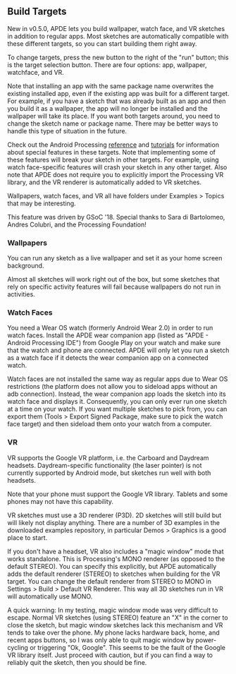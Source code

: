 ## Build Targets

New in v0.5.0, APDE lets you build wallpaper, watch face, and VR sketches in addition to regular apps. Most sketches are automatically compatible with these different targets, so you can start building them right away.

To change targets, press the new button to the right of the "run" button; this is the target selection button. There are four options: app, wallpaper, watchface, and VR.

Note that installing an app with the same package name overwrites the existing installed app, even if the existing app was built for a different target. For example, if you have a sketch that was already built as an app and then you build it as a wallpaper, the app will no longer be installed and the wallpaper will take its place. If you want both targets around, you need to change the sketch name or package name. There may be better ways to handle this type of situation in the future.

Check out the Android Processing [reference](http://android.processing.org/reference/index.html) and [tutorials](http://android.processing.org/tutorials/index.html) for information about special features in these targets. Note that implementing some of these features will break your sketch in other targets. For example, using watch face-specific features will crash your sketch in any other target. Also note that APDE does not require you to explicitly import the Processing VR library, and the VR renderer is automatically added to VR sketches.

Wallpapers, watch faces, and VR all have folders under Examples > Topics that may be interesting.

This feature was driven by GSoC '18. Special thanks to Sara di Bartolomeo, Andres Colubri, and the Processing Foundation!

### Wallpapers

You can run any sketch as a live wallpaper and set it as your home screen background.

Almost all sketches will work right out of the box, but some sketches that rely on specific activity features will fail because wallpapers do not run in activities.

### Watch Faces

You need a Wear OS watch (formerly Android Wear 2.0) in order to run watch faces. Install the APDE wear companion app (listed as "APDE - Android Processing IDE") from Google Play on your watch and make sure that the watch and phone are connected. APDE will only let you run a sketch as a watch face if it detects the wear companion app on a connected watch.

Watch faces are not installed the same way as regular apps due to Wear OS restrictions (the platform does not allow you to sideload apps without an adb connection). Instead, the wear companion app loads the sketch into its watch face and displays it. Consequently, you can only ever run one sketch at a time on your watch. If you want multiple sketches to pick from, you can export them (Tools > Export Signed Package, make sure to pick the watch face target) and then sideload them onto your watch from a computer.

### VR

VR supports the Google VR platform, i.e. the Carboard and Daydream headsets. Daydream-specific functionality (the laser pointer) is not currently supported by Android mode, but sketches run well with both headsets.

Note that your phone must support the Google VR library. Tablets and some phones may not have this capability.

VR sketches must use a 3D renderer (P3D). 2D sketches will still build but will likely not display anything. There are a number of 3D examples in the downloaded examples repository, in particular Demos > Graphics is a good place to start.

If you don't have a headset, VR also includes a "magic window" mode that works standalone. This is Processing's MONO renderer (as opposed to the default STEREO). You can specify this explicitly, but APDE automatically adds the default renderer (STEREO) to sketches when building for the VR target. You can change the default renderer from STEREO to MONO in Settings > Build > Default VR Renderer. This way all 3D sketches run in VR will automatically use MONO.

A quick warning: In my testing, magic window mode was very difficult to escape. Normal VR sketches (using STEREO) feature an "X" in the corner to close the sketch, but magic window sketches lack this mechanism and VR tends to take over the phone. My phone lacks hardware back, home, and recent apps buttons, so I was only able to quit magic window by power-cycling or triggering "Ok, Google". This seems to be the fault of the Google VR library itself. Just proceed with caution, but if you can find a way to reliably quit the sketch, then you should be fine.